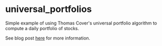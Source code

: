 # universal_portfolios

Simple example of using Thomas Cover's universal portfolio algorithm to compute a daily portfolio of stocks. 

See blog post [here](https://andrewcharlesjones.github.io/journal/universal-portfolios.html) for more information.
